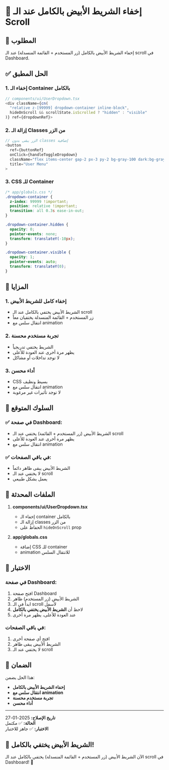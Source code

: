 # 🎯 إخفاء الشريط الأبيض بالكامل عند الـ Scroll

## 🎯 المطلوب
إخفاء الشريط الأبيض بالكامل (زر المستخدم + القائمة المنسدلة) عند الـ scroll في Dashboard.

## ✅ الحل المطبق

### 1. **إخفاء الـ Container بالكامل**
```typescript
// components/ui/UserDropdown.tsx
<div className={cn(
  "relative z-[99999] dropdown-container inline-block",
  hideOnScroll && scrollState.isScrolled ? "hidden" : "visible"
)} ref={dropdownRef}>
```

### 2. **إزالة الـ Classes من الزر**
```typescript
// الزر يبقى بدون classes إضافية
<button
  ref={buttonRef}
  onClick={handleToggleDropdown}
  className="flex items-center gap-2 px-3 py-2 bg-gray-100 dark:bg-gray-700 rounded-lg hover:bg-gray-200 dark:hover:bg-gray-600 transition-colors cursor-pointer"
  title="User Menu"
>
```

### 3. **CSS للـ Container**
```css
/* app/globals.css */
.dropdown-container {
  z-index: 99999 !important;
  position: relative !important;
  transition: all 0.3s ease-in-out;
}

.dropdown-container.hidden {
  opacity: 0;
  pointer-events: none;
  transform: translateY(-10px);
}

.dropdown-container.visible {
  opacity: 1;
  pointer-events: auto;
  transform: translateY(0);
}
```

## 🎨 المزايا

### 1. **إخفاء كامل للشريط الأبيض**
- الشريط الأبيض يختفي بالكامل عند الـ scroll
- زر المستخدم + القائمة المنسدلة يختفيان معاً
- انتقال سلس مع animation

### 2. **تجربة مستخدم محسنة**
- الشريط يختفي تدريجياً
- يظهر مرة أخرى عند العودة للأعلى
- لا توجد تداخلات أو مشاكل

### 3. **أداء محسن**
- CSS بسيط ونظيف
- انتقال سلس مع animation
- لا توجد تأثيرات غير مرغوبة

## 🧪 السلوك المتوقع

### ✅ في صفحة Dashboard:
- الشريط الأبيض (زر المستخدم + القائمة) يختفي عند الـ scroll
- يظهر مرة أخرى عند العودة للأعلى
- انتقال سلس مع animation

### ✅ في باقي الصفحات:
- الشريط الأبيض يبقى ظاهر دائماً
- لا يختفي عند الـ scroll
- يعمل بشكل طبيعي

## 🔄 الملفات المحدثة

1. **components/ui/UserDropdown.tsx**
   - إخفاء الـ container بالكامل
   - إزالة الـ classes من الزر
   - الحفاظ على `hideOnScroll` prop

2. **app/globals.css**
   - إضافة CSS للـ container
   - animation للانتقال السلس

## 🎯 الاختبار

### في صفحة Dashboard:
1. افتح صفحة Dashboard
2. الشريط الأبيض (زر المستخدم) ظاهر
3. ابدأ في الـ scroll لأسفل
4. لاحظ أن **الشريط الأبيض يختفي بالكامل**
5. عند العودة للأعلى، يظهر مرة أخرى

### في باقي الصفحات:
1. افتح أي صفحة أخرى
2. الشريط الأبيض يبقى ظاهر
3. لا يختفي عند الـ scroll

## 🚀 الضمان

هذا الحل يضمن:
- **إخفاء الشريط الأبيض بالكامل**
- **انتقال سلس مع animation**
- **تجربة مستخدم محسنة**
- **أداء محسن**

---

**تاريخ الإصلاح:** 2025-01-27  
**الحالة:** ✅ مكتمل  
**الاختبار:** ✅ جاهز للاختبار

## 🎉 الشريط الأبيض يختفي بالكامل!

الآن الشريط الأبيض (زر المستخدم + القائمة المنسدلة) يختفي بالكامل عند الـ scroll في Dashboard! 🚀
